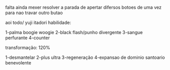 
falta ainda mexer resolver a parada de apertar difersos botoes de uma vez 
para nao travar outro butao


aoi todo/ yuji itadori
habilidade:

1-palma boogie woogie
2-black flash/punho divergente 
3-sangue perfurante
4-counter

transformação: 120%

1-desmantelar
2-plus ultra
3-regeneração
4-expansao de dominio santoario benevolente
